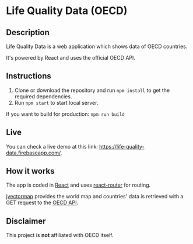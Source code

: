 # Life Quality Data (OECD)
## Description
Life Quality Data is a web application which shows data of OECD countries.

It's powered by React and uses the official OECD API.

## Instructions
1. Clone or download the repository and run `npm install` to get the required dependencies.
2. Run `npm start` to start local server.

If you want to build for production: `npm run build`

## Live
You can check a live demo at this link: https://life-quality-data.firebaseapp.com/.

## How it works
The app is coded in [React](https://facebook.github.io/react/) and uses [react-router](https://github.com/ReactTraining/react-router) for routing.

[jvectormap](https://github.com/bjornd/jvectormap) provides the world map and countries' data is retrieved with a GET request to the [OECD API](https://data.oecd.org/api/).

## Disclaimer
This project is **not** affiliated with OECD itself.
